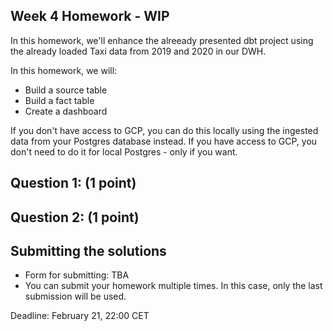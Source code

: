 ## Week 4 Homework - WIP

In this homework, we'll enhance the alreeady presented dbt project using the already loaded Taxi data from 2019 and 2020 in our DWH.

In this homework, we will:

* Build a source table
* Build a fact table
* Create a dashboard 

If you don't have access to GCP, you can do this locally using the ingested data from your Postgres database
instead. If you have access to GCP, you don't need to do it for local Postgres -
only if you want.


## Question 1: (1 point)



## Question 2: (1 point)

## Submitting the solutions

* Form for submitting: TBA
* You can submit your homework multiple times. In this case, only the last submission will be used. 

Deadline: February 21, 22:00 CET 
